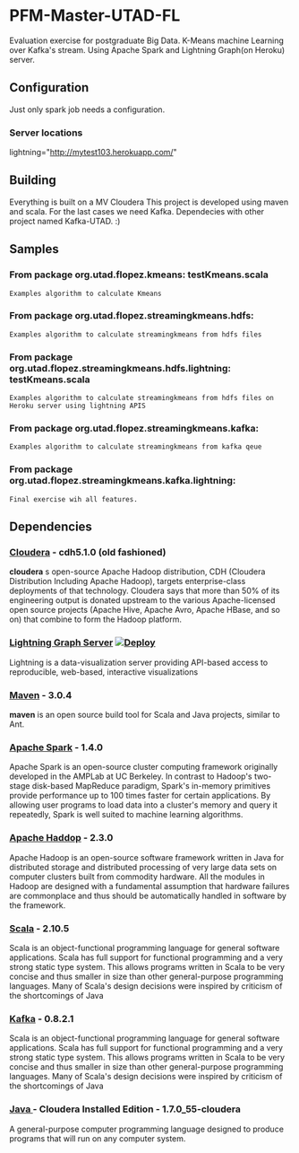 # PFM-Master-UTAD-FL
Evaluation exercise for postgraduate Big Data.
K-Means machine Learning over Kafka's stream. Using Apache Spark and Lightning Graph(on Heroku) server.

## Configuration 
Just only spark job needs a configuration.

### Server locations
lightning="http://mytest103.herokuapp.com/"

## Building
Everything is built on a MV Cloudera 
This project is developed using maven and scala.
For the last cases we need Kafka. Dependecies with other project named Kafka-UTAD. :)

## Samples
###	From package org.utad.flopez.kmeans: testKmeans.scala
	Examples algorithm to calculate Kmeans
###	From package org.utad.flopez.streamingkmeans.hdfs: 
	Examples algorithm to calculate streamingkmeans from hdfs files
###	From package org.utad.flopez.streamingkmeans.hdfs.lightning: testKmeans.scala
	Examples algorithm to calculate streamingkmeans from hdfs files on Heroku server using lightning APIS
###	From package org.utad.flopez.streamingkmeans.kafka: 
	Examples algorithm to calculate streamingkmeans from kafka qeue
###	From package org.utad.flopez.streamingkmeans.kafka.lightning: 
	Final exercise wih all features.


## Dependencies

### [Cloudera](http://www.cloudera.com) - cdh5.1.0 (old fashioned)

**cloudera** s open-source Apache Hadoop distribution, CDH (Cloudera Distribution Including Apache Hadoop), targets enterprise-class deployments of that technology. Cloudera says that more than 50% of its engineering output is donated upstream to the various Apache-licensed open source projects (Apache Hive, Apache Avro, Apache HBase, and so on) that combine to form the Hadoop platform.

### <a name="lightning"></a>[Lightning Graph Server](http://lightning-viz.org/) [![Deploy](https://www.herokucdn.com/deploy/button.svg)](https://heroku.com/deploy?template=https://github.com/lightning-viz/lightning/tree/master)

Lightning is a data-visualization server providing API-based access to reproducible, web-based, interactive visualizations

### [Maven](https://maven.apache.org) - 3.0.4

**maven** is an open source build tool for Scala and Java projects, similar to Ant.

### [Apache Spark](http://spark.apache.org) - 1.4.0

Apache Spark is an open-source cluster computing framework originally developed in the AMPLab at UC Berkeley. In contrast to Hadoop's two-stage disk-based MapReduce paradigm, Spark's in-memory primitives provide performance up to 100 times faster for certain applications. By allowing user programs to load data into a cluster's memory and query it repeatedly, Spark is well suited to machine learning algorithms.

### [Apache Haddop](http://hadoop.apache.org) - 2.3.0

Apache Hadoop is an open-source software framework written in Java for distributed storage and distributed processing of very large data sets on computer clusters built from commodity hardware. All the modules in Hadoop are designed with a fundamental assumption that hardware failures are commonplace and thus should be automatically handled in software by the framework.

### [Scala](http://scala-lang.org) - 2.10.5

Scala is an object-functional programming language for general software applications. Scala has full support for functional programming and a very strong static type system. This allows programs written in Scala to be very concise and thus smaller in size than other general-purpose programming languages. Many of Scala's design decisions were inspired by criticism of the shortcomings of Java

### [Kafka](http://kafka.apache.org) - 0.8.2.1

Scala is an object-functional programming language for general software applications. Scala has full support for functional programming and a very strong static type system. This allows programs written in Scala to be very concise and thus smaller in size than other general-purpose programming languages. Many of Scala's design decisions were inspired by criticism of the shortcomings of Java


### [Java ](https://www.java.com/) - Cloudera Installed Edition - 1.7.0_55-cloudera 

A general-purpose computer programming language designed to produce programs that will run on any computer system.

